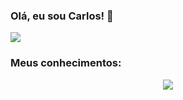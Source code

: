 ### Olá, eu sou Carlos! 👋

<!--
**C4rlosed/C4rlosed** is a ✨ _special_ ✨ repository because its `README.md` (this file) appears on your GitHub profile.

Here are some ideas to get you started:

- 🔭 I’m currently working on ...
- 🌱 I’m currently learning ...
- 👯 I’m looking to collaborate on ...
- 🤔 I’m looking for help with ...
- 💬 Ask me about ...
- 📫 How to reach me: ...
- 😄 Pronouns: ...
- ⚡ Fun fact: ...
-->
<div>
  <img src="https://github-readme-stats.vercel.app/api/top-langs/?username=c4rlosed&layout=compact&theme=dark"/>
</div>

### Meus conhecimentos:
<p align="center">
  <a href="https://skillicons.dev">
    <img src="https://skillicons.dev/icons?i=js,html,css,cs,figma,godot,mysql,php,react,wordpress" />
  </a>
</p>
